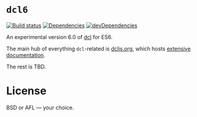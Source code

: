 # `dcl6`

[![Build status][travis-image]][travis-url]
[![Dependencies][deps-image]][deps-url]
[![devDependencies][dev-deps-image]][dev-deps-url]
<!-- [![NPM version][npm-image]][npm-url] -->

An experimental version 6.0 of [dcl](https://github.com/uhop/dcl) for ES6.

The main hub of everything `dcl`-related is [dcljs.org](http://www.dcljs.org/),
which hosts [extensive documentation](http://www.dcljs.org/docs/).

The rest is TBD.

# License

BSD or AFL &mdash; your choice.

[npm-image]:      https://img.shields.io/npm/v/dcl6.svg
[npm-url]:        https://npmjs.org/package/dcl6
[deps-image]:     https://img.shields.io/david/uhop/dcl6.svg
[deps-url]:       https://david-dm.org/uhop/dcl6
[dev-deps-image]: https://img.shields.io/david/dev/uhop/dcl6.svg
[dev-deps-url]:   https://david-dm.org/uhop/dcl6?type=dev
[travis-image]:   https://img.shields.io/travis/uhop/dcl6.svg
[travis-url]:     https://travis-ci.org/uhop/dcl6
